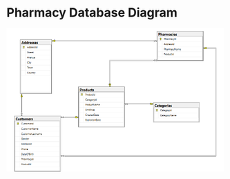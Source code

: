 # Pharmacy Database Diagram

![diagram](https://github.com/Akbank-Full-Stack-Development-Bootcamp/Humeyra-Benli-Database-Design/blob/master/databaseDiagram.png)
